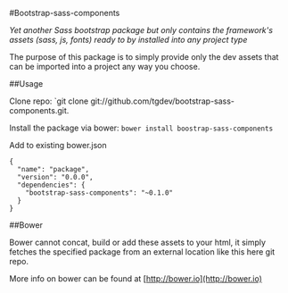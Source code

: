 #Bootstrap-sass-components

*Yet another Sass bootstrap package but only contains the framework's assets (sass, js, fonts) ready to by installed into any project type*


The purpose of this package is to simply provide only the dev assets that can be imported into a project any way you choose.

##Usage

Clone repo: `git clone git://github.com/tgdev/bootstrap-sass-components.git.

Install the package via bower: `bower install boostrap-sass-components`

Add to existing bower.json

```
{
  "name": "package",
  "version": "0.0.0",
  "dependencies": {
  	"bootstrap-sass-components": "~0.1.0"
  }
}
```

##Bower

Bower cannot concat, build or add these assets to your html, it simply fetches the specified package from an external location like this here git repo.

More info on bower can be found at [http://bower.io](http://bower.io)